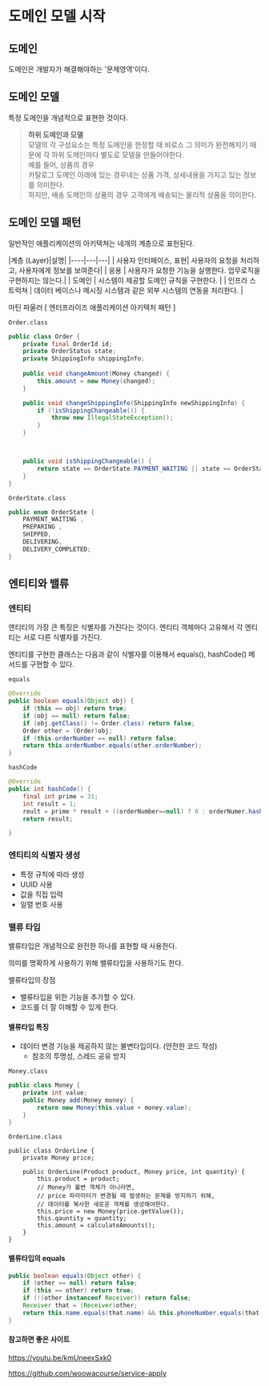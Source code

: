 # 도메인 모델 시작

## 도메인

도메인은 개발자가 해결해야하는 '문제영역'이다.

## 도메인 모델

특정 도메인을 개념적으로 표현한 것이다.

> **하위 도메인과 모델** <br>
> 모델의 각 구성요소는 특정 도메인을 한정할 때 비로소 그 의미가 완전해지기 때문에
> 각 하위 도메인마다 별도로 모델을 만들어야한다.<br>
> 예를 들어, 상품의 경우 <br>
> 카탈로그 도메인 아래에 있는 경우네는 상품 가격, 상세내용을 가지고 있는 정보를 의미한다. <br>
> 하지만, 배송 도메인의 상품의 경우 고객에게 배송되는 물리적 상품을 의미한다.

## 도메인 모델 패턴
 
일반적인 애플리케이션의 아키텍쳐는 네개의 계층으로 표헌된다.


|계층 (Layer)|설명|
|----|---|---|
| 사용자 인터페이스, 표현| 사용자의 요청을 처리하고, 사용자에게 정보를 보여준다|
| 응용 | 사용자가 요청한 기능을 실행한다. 업무로직을 구현하지는 않는다.|
| 도메인 | 시스템이 제공할 도메인 규칙을 구현한다. |
| 인프라 스트럭쳐 | 데이터 베이스나 메시징 시스템과 같은 외부 시스템의 연동을 처리한다. | 

마틴 파울러 [ 엔터프라이즈 애플리케이션 아키텍처 패턴 ]

`Order.class`
```java
public class Order {
    private final OrderId id;
    private OrderStatus state;
    private ShippingInfo shippingInfo;
    
    public void changeAmount(Money changed) {
        this.amount = new Money(changed);
    }

    public void changeShippingInfo(ShippingInfo newShippingInfo) {
        if (!isShippingChangeable()) {
            throw new IllegalStateException();
        }
    }



    public void isShippingChangeable() {
        return state == OrderState.PAYMENT_WAITING || state == OrderState.PREPARING;
    }
}
```

`OrderState.class`
```java
public enum OrderState {
    PAYMENT_WAITING ,
    PREPARING ,
    SHIPPED, 
    DELIVERING, 
    DELIVERY_COMPLETED;
}
```

## 엔티티와 밸류


### 엔티티
엔티티의 가장 큰 특징은 식별자를 가진다는 것이다. 엔티티 객체마다 고유해서 각 엔티티는 서로 다른 식별자를 가진다. 

엔티티를 구현한 클래스는 다음과 같이 식별자를 이용해서 equals(), hashCode() 메서드를 구현할 수 있다.

`equals`
```java
@Override
public boolean equals(Object obj) {
    if (this == obj) return true;
    if (obj == null) return false;
    if (obj.getClass() != Order.class) return false;
    Order other = (Order)obj;
    if (this.orderNumber == null) return false;
    return this.orderNumber.equals(other.orderNumber);
}
```

`hashCode`
```java
@Override
public int hashCode() {
    final int prime = 31;
    int result = 1;
    reult = prime * result + ((orderNumber==null) ? 0 : orderNumer.hashCode());
    return result;

}
```

### 엔티티의 식별자 생성

- 특정 규칙에 따라 생성
- UUID 사용
- 값을 직접 입력
- 일렬 번호 사용

### 밸류 타입

밸류타입은 개념적으로 완전한 하나를 표현할 때 사용한다.

의미를 명확하게 사용하기 위해 밸류타입을 사용하기도 한다.

밸류타입의 장점
- 밸류타입을 위한 기능을 추가할 수 있다.
- 코드를 더 잘 이해할 수 있게 한다.

#### 밸류타입 특징
- 데이터 변경 기능을 제공하지 않는 불변타입이다.
  (안전한 코드 작성)
    - 참조의 투명성, 스레드 공유 방지

`Money.class` 
```java
public class Money {
    private int value;
    public Money add(Money money) {
        return new Money(this.value + money.value);
    }
}
```

`OrderLine.class`
```
public class OrderLine {
    private Money price;

    public OrderLine(Product product, Money price, int quantity) {
        this.product = product;
        // Money가 불변 객체가 아니라면,
        // price 파라미터가 변경될 때 발생하는 문제를 방지하기 위해,
        // 데이터를 복사한 새로운 객체를 생성해야한다.
        this.price = new Money(price.getValue());
        this.qauntity = quantity;
        this.amount = calculateAmounts();
    }
}
```

#### 밸류타입의 equals

```java
public boolean equals(Object other) {
    if (other == null) return false;
    if (this == other) return true;
    if (!(other instanceof Receiver)) return false;
    Receiver that = (Receiver)other;
    return this.name.equals(that.name) && this.phoneNumber.equals(that.phoneNumber);
}
```

#### 참고하면 좋은 사이트

https://youtu.be/kmUneexSxk0 

https://github.com/woowacourse/service-apply
